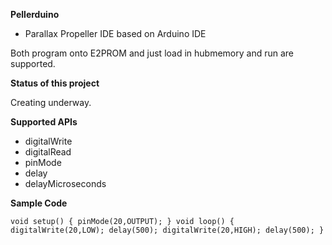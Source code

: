 **Pellerduino**
- Parallax Propeller IDE based on Arduino IDE

Both program onto E2PROM and just load in hubmemory and run are supported.

**Status of this project**

Creating underway.

**Supported APIs**
* digitalWrite
* digitalRead
* pinMode
* delay
* delayMicroseconds

**Sample Code**

`
    void setup()
    {
        pinMode(20,OUTPUT);
    }
    void loop()
    {
        digitalWrite(20,LOW);
        delay(500);
        digitalWrite(20,HIGH);
        delay(500);
    }
`



